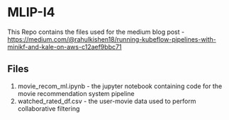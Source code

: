 # MLIP-I4

This Repo contains the files used for the medium blog post - https://medium.com/@rahulkishen18/running-kubeflow-pipelines-with-minikf-and-kale-on-aws-c12aef9bbc71

## Files
1. movie_recom_ml.ipynb - the jupyter notebook containing code for the movie recommendation system pipeline
2. watched_rated_df.csv - the user-movie data used to perform collaborative filtering

